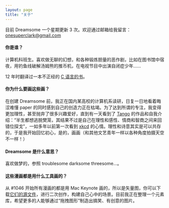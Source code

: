 ```yaml
---
layout: page
title: "关于"
---
```



目前 Dreamsome 一个星期更新 3 次。欢迎通过邮箱给我留言：onesuperclark@gmail.com


#### 你是谁？

计算机科班生。喜欢做无聊的幻想，和各种锻炼胆量的恶作剧，比如在图书馆中宿夜，用钓鱼线破解汤姆熊的推币机，在电视节目中出演自闭症少年……

12 年时翻译过一本不正经的 [C 语言的书](http://www.amazon.cn/gp/product/B00FG1RW6I)。


#### 你为什么要画这些画？

在创建 Dreamsome 前，我正在国内某高校的计算机系读研，日复一日地看着晦涩难懂 paper 的同时感到自己的创造力正在枯竭。为了达到所谓的专注，我变得更加理性，甚至抛弃了很多兴趣爱好，直到有一天看到了 [Tango](http://weibo.com/u/1717122750/) 的作品和自我介绍：“半生都想逃脱樊笼，其结果不过是自己在理性和感性、情商和智商之间来回错位探戈”，一如多年以前第一次看到 [xkcd](http://xkcd.com/) 的心情。理性和诗意其实是可以共存的，于是我开始回忆初心，是的，画画（和其他文艺青年一样以各种角度拍摄天空不一样！）


#### Dreamsome 是什么意思？

喜欢做梦的，参照 troublesome darksome threesome...。


#### 这些漫画都是用什么工具画的？

从 #1046 开始所有漫画的都是用 Mac Keynote 画的，所以是矢量图，你可以下载<a href="/src/comic.zip">它们的源文件</a>，进行二次创作，构建自己心中的场景。目前我正在整理一个元素库，希望更多的人能够通过“拖拽图形”制造出搞笑、有创意的图片。


